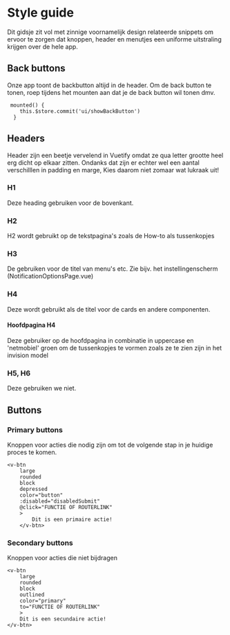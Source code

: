 # Style guide

Dit gidsje zit vol met zinnige voornamelijk design relateerde snippets om
ervoor te zorgen dat knoppen, header en menutjes een uniforme uitstraling krijgen
over de hele app.

## Back buttons
Onze app toont de backbutton altijd in de header.
Om de back button te tonen, roep tijdens het mounten aan dat je 
de back button wil tonen dmv.

```
 mounted() {
    this.$store.commit('ui/showBackButton')
  }
```

## Headers
Header zijn een beetje vervelend in Vuetify omdat ze qua
letter grootte heel erg dicht op elkaar zitten. Ondanks dat
zijn er echter wel een aantal verschilllen in padding en marge, Kies daarom
niet zomaar wat lukraak uit!

### H1
Deze heading gebruiken voor de bovenkant.

### H2
H2 wordt gebruikt op de tekstpagina's zoals de How-to als tussenkopjes

### H3
De gebruiken voor de titel van menu's etc. Zie bijv. het instellingenscherm (NotificationOptionsPage.vue)

### H4
Deze wordt gebruikt als de titel voor de cards en andere componenten.

#### Hoofdpagina H4
Deze gebruiker op de hoofdpagina in combinatie in uppercase en 'netmobiel' groen om de tussenkopjes te vormen zoals ze te zien zijn in het invision model


### H5, H6
Deze gebruiken we niet.

## Buttons

### Primary buttons
Knoppen voor acties die nodig zijn om tot de volgende stap in je huidige proces te komen.
```
<v-btn
    large
    rounded
    block
    depressed
    color="button"
    :disabled="disabledSubmit"
    @click="FUNCTIE OF ROUTERLINK"
    >
        Dit is een primaire actie!
    </v-btn>
```

### Secondary buttons
Knoppen voor acties die niet bijdragen
```
<v-btn 
    large 
    rounded 
    block 
    outlined 
    color="primary" 
    to="FUNCTIE OF ROUTERLINK"
    >
    Dit is een secundaire actie!
</v-btn>
```

